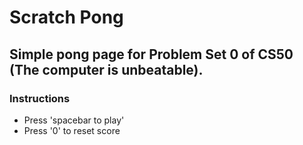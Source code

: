 # Scratch Pong
## Simple pong page for Problem Set 0 of CS50 (The computer is unbeatable). 
### Instructions
- Press 'spacebar to play'
- Press '0' to reset score
